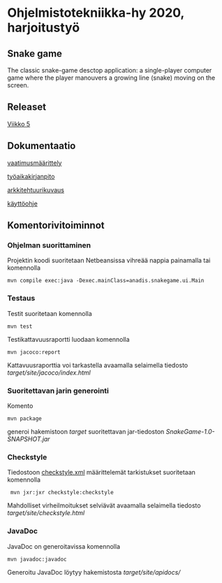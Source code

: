 # Ohjelmistotekniikka-hy 2020, harjoitustyö

## Snake game

The classic snake-game desctop application: a single-player computer game where the player manouvers a growing line (snake) moving on the screen.

## Releaset
[Viikko 5](https://github.com/anadis504/ot-harjoitustyo/releases/tag/Viikko5)

## Dokumentaatio
[vaatimusmäärittely](https://github.com/anadis504/ot-harjoitustyo/blob/master/dokumentaatio/vaatimusm%C3%A4%C3%A4rittely.md)

[työaikakirjanpito](https://github.com/anadis504/ot-harjoitustyo/blob/master/dokumentaatio/tyoaikakirjanpito.md)

[arkkitehtuurikuvaus](https://github.com/anadis504/ot-harjoitustyo/blob/master/dokumentaatio/arkkitehtuuri.md)

[käyttöohje](https://github.com/anadis504/ot-harjoitustyo/blob/master/dokumentaatio/k%C3%A4ytt%C3%B6ohje.md)

## Komentorivitoiminnot

### Ohjelman suorittaminen

Projektin koodi suoritetaan Netbeansissa vihreää nappia painamalla tai komennolla 

```
mvn compile exec:java -Dexec.mainClass=anadis.snakegame.ui.Main
```

### Testaus

Testit suoritetaan komennolla

```
mvn test
```

Testikattavuusraportti luodaan komennolla

```
mvn jacoco:report
```

Kattavuusraporttia voi tarkastella avaamalla selaimella tiedosto _target/site/jacoco/index.html_

### Suoritettavan jarin generointi

Komento

```
mvn package
```

generoi hakemistoon _target_ suoritettavan jar-tiedoston _SnakeGame-1.0-SNAPSHOT.jar_

### Checkstyle

Tiedostoon [checkstyle.xml](https://github.com/anadis504/ot-harjoitustyo/blob/master/SnakeGame/checkstyle.xml) määrittelemät tarkistukset suoritetaan komennolla

```
 mvn jxr:jxr checkstyle:checkstyle
```

Mahdolliset virheilmoitukset selviävät avaamalla selaimella tiedosto _target/site/checkstyle.html_

### JavaDoc

JavaDoc on generoitavissa komennolla 

```
mvn javadoc:javadoc
```

Generoitu JavaDoc löytyy hakemistosta _target/site/apidocs/_

